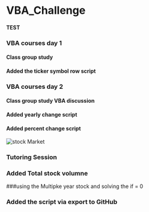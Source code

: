 # VBA_Challenge
#### TEST
### VBA courses day 1
#### Class group study
#### Added the ticker symbol row script
### VBA courses day 2
#### Class group study VBA discussion
#### Added yearly change script
#### Added percent change script
  ![stock Market](Images/stockmarket.jpg)
### Tutoring Session 
### Added Total stock volumne
###using the Multipke year stock and solving the if = 0
### Added the script via export to GitHub
